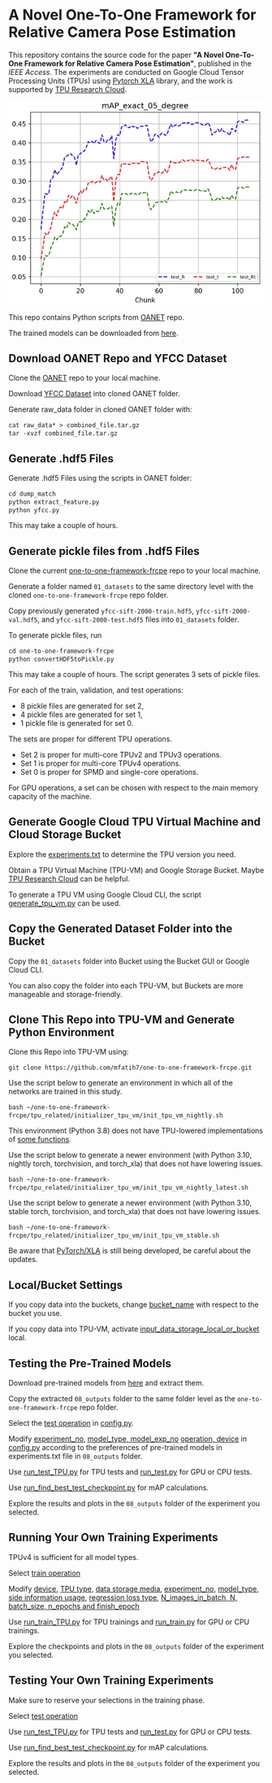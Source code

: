 # A Novel One-To-One Framework for Relative Camera Pose Estimation

This repository contains the source code for the paper **"A Novel One-To-One Framework for Relative Camera Pose Estimation"**, published in the *IEEE Access*.
The experiments are conducted on Google Cloud Tensor Processing Units (TPUs) using [Pytorch XLA](https://github.com/pytorch/xla) library, and the work is supported by [TPU Research Cloud](https://sites.research.google/trc/about/).

![Mean Average Precison](00_media/mAP5.png)

This repo contains Python scripts from [OANET](https://github.com/zjhthu/OANet) repo.

The trained models can be downloaded from [here](https://drive.google.com/drive/folders/1n2j_9dCmoZXEYyQe9OyscihPm10tFUkL?usp=sharing).


## Download OANET Repo and YFCC Dataset

Clone the [OANET](https://github.com/zjhthu/OANet) repo to your local machine.

Download [YFCC Dataset](https://drive.google.com/drive/folders/1xrc6ZuCOGYwno1DEIfK-jbvZGqK4Oc79) into cloned OANET folder.

Generate raw_data folder in cloned OANET folder with:
```
cat raw_data* > combined_file.tar.gz
tar -xvzf combined_file.tar.gz
```


## Generate .hdf5 Files

Generate .hdf5 Files using the scripts in OANET folder:
```
cd dump_match
python extract_feature.py
python yfcc.py
```
This may take a couple of hours.


## Generate pickle files from .hdf5 Files

Clone the current [one-to-one-framework-frcpe](https://github.com/mfatih7/one-to-one-framework-frcpe) repo to your local machine.

Generate a folder named `01_datasets` to the same directory level with the cloned `one-to-one-framework-frcpe` repo folder.

Copy previously generated `yfcc-sift-2000-train.hdf5`, `yfcc-sift-2000-val.hdf5`, and `yfcc-sift-2000-test.hdf5` files into `01_datasets` folder.

To generate pickle files, run

```
cd one-to-one-framework-frcpe
python convertHDF5toPickle.py
```

This may take a couple of hours.
The script generates 3 sets of pickle files.

For each of the train, validation, and test operations:
- 8 pickle files are generated for set 2,
- 4 pickle files are generated for set 1,
- 1 pickle file is generated for set 0.

The sets are proper for different TPU operations.

- Set 2 is proper for multi-core TPUv2 and TPUv3 operations.
- Set 1 is proper for multi-core TPUv4 operations.
- Set 0 is proper for SPMD and single-core operations.

For GPU operations, a set can be chosen with respect to the main memory capacity of the machine.


## Generate Google Cloud TPU Virtual Machine and Cloud Storage Bucket

Explore the [experiments.txt](https://drive.google.com/drive/folders/1j5z-FdzlgzZMB9qxcNyps2j61PjLYnqY?usp=sharing) to determine the TPU version you need.

Obtain a TPU Virtual Machine (TPU-VM) and Google Storage Bucket. Maybe [TPU Research Cloud](https://sites.research.google/trc/about/) can be helpful.

To generate a TPU VM using Google Cloud CLI, the script [generate_tpu_vm.py](https://github.com/mfatih7/one-to-one-framework-frcpe/blob/main/tpu_related/generate_tpu_vm/generate_tpu_vm.py) can be used.


## Copy the Generated Dataset Folder into the Bucket

Copy the `01_datasets` folder into Bucket using the Bucket GUI or Google Cloud CLI.

You can also copy the folder into each TPU-VM, but Buckets are more manageable and storage-friendly.


## Clone This Repo into TPU-VM and Generate Python Environment

Clone this Repo into TPU-VM using:

```
git clone https://github.com/mfatih7/one-to-one-framework-frcpe.git
```

Use the script below to generate an environment in which all of the networks are trained in this study.

```
bash ~/one-to-one-framework-frcpe/tpu_related/initializer_tpu_vm/init_tpu_vm_nightly.sh
```

This environment (Python 3.8) does not have TPU-lowered implementations of [some functions](https://github.com/pytorch/xla/issues/6017).

Use the script below to generate a newer environment (with Python 3.10, nightly torch, torchvision, and torch_xla) that does not have lowering issues.

```
bash ~/one-to-one-framework-frcpe/tpu_related/initializer_tpu_vm/init_tpu_vm_nightly_latest.sh
```

Use the script below to generate a newer environment (with Python 3.10, stable torch, torchvision, and torch_xla) that does not have lowering issues.

```
bash ~/one-to-one-framework-frcpe/tpu_related/initializer_tpu_vm/init_tpu_vm_stable.sh
```

Be aware that [PyTorch/XLA](https://github.com/pytorch/xla) is still being developed, be careful about the updates.


## Local/Bucket Settings

If you copy data into the buckets, change [bucket_name](https://github.com/mfatih7/one-to-one-framework-frcpe/blob/main/config.py#L40-L54) with respect to the bucket you use.

If you copy data into TPU-VM, activate [input_data_storage_local_or_bucket](https://github.com/mfatih7/one-to-one-framework-frcpe/blob/main/config.py#L32-L33) local.


## Testing the Pre-Trained Models

Download pre-trained models from [here](https://drive.google.com/drive/folders/1j5z-FdzlgzZMB9qxcNyps2j61PjLYnqY?usp=sharing) and extract them.

Copy the extracted `08_outputs` folder to the same folder level as the `one-to-one-framework-frcpe` repo folder.

Select the [test operation](https://github.com/mfatih7/one-to-one-framework-frcpe/blob/main/config.py#L8-L9) in [config.py](https://github.com/mfatih7/one-to-one-framework-frcpe/blob/main/config.py).

Modify [experiment_no](https://github.com/mfatih7/one-to-one-framework-frcpe/blob/main/config.py#L63), [model_type, model_exp_no](https://github.com/mfatih7/one-to-one-framework-frcpe/blob/main/config.py#L65-L92) [operation, device](https://github.com/mfatih7/one-to-one-framework-frcpe/blob/main/config.py#L8-L17) in [config.py](https://github.com/mfatih7/one-to-one-framework-frcpe/blob/main/config.py) according to the preferences of pre-trained models in experiments.txt file in `08_outputs` folder.

Use [run_test_TPU.py](https://github.com/mfatih7/one-to-one-framework-frcpe/blob/main/run_test_TPU.py) for TPU tests and [run_test.py](https://github.com/mfatih7/one-to-one-framework-frcpe/blob/main/run_test_TPU.py) for GPU or CPU tests.

Use [run_find_best_test_checkpoint.py](https://github.com/mfatih7/one-to-one-framework-frcpe/blob/main/run_find_best_test_checkpoint.py) for mAP calculations.

Explore the results and plots in the `08_outputs` folder of the experiment you selected.


## Running Your Own Training Experiments

TPUv4 is sufficient for all model types.

Select [train operation](https://github.com/mfatih7/one-to-one-framework-frcpe/blob/main/config.py#L8-L9)

Modify [device](https://github.com/mfatih7/one-to-one-framework-frcpe/blob/main/config.py#L11-L17), [TPU type](https://github.com/mfatih7/one-to-one-framework-frcpe/blob/main/config.py#L35-L38), [data storage media](https://github.com/mfatih7/one-to-one-framework-frcpe/blob/main/config.py#L32-L33), [experiment_no](https://github.com/mfatih7/one-to-one-framework-frcpe/blob/main/config.py#L63), [model_type](https://github.com/mfatih7/one-to-one-framework-frcpe/blob/main/config.py#L65-L92), [side information usage](https://github.com/mfatih7/one-to-one-framework-frcpe/blob/main/config.py#L94-L95), [regression loss type](https://github.com/mfatih7/one-to-one-framework-frcpe/blob/main/config.py#L106-L107), [N_images_in_batch, N, batch_size, n_epochs and finish_epoch](https://github.com/mfatih7/one-to-one-framework-frcpe/blob/main/config.py#L133-L156)

Use [run_train_TPU.py](https://github.com/mfatih7/one-to-one-framework-frcpe/blob/main/run_train_TPU.py) for TPU trainings and [run_train.py](https://github.com/mfatih7/one-to-one-framework-frcpe/blob/main/run_test_TPU.py) for GPU or CPU trainings.

Explore the checkpoints and plots in the `08_outputs` folder of the experiment you selected.


## Testing Your Own Training Experiments

Make sure to reserve your selections in the training phase.

Select [test operation](https://github.com/mfatih7/one-to-one-framework-frcpe/blob/main/config.py#L8-L9)

Use [run_test_TPU.py](https://github.com/mfatih7/one-to-one-framework-frcpe/blob/main/run_test_TPU.py) for TPU tests and [run_test.py](https://github.com/mfatih7/one-to-one-framework-frcpe/blob/main/run_test_TPU.py) for GPU or CPU tests.

Use [run_find_best_test_checkpoint.py](https://github.com/mfatih7/one-to-one-framework-frcpe/blob/main/run_find_best_test_checkpoint.py) for mAP calculations.

Explore the results and plots in the `08_outputs` folder of the experiment you selected.


